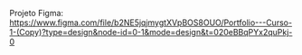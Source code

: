 Projeto Figma: https://www.figma.com/file/b2NE5jqjmygtXVpBOS8OUO/Portfolio---Curso-1-(Copy)?type=design&node-id=0-1&mode=design&t=020eBBqPYx2quPkj-0